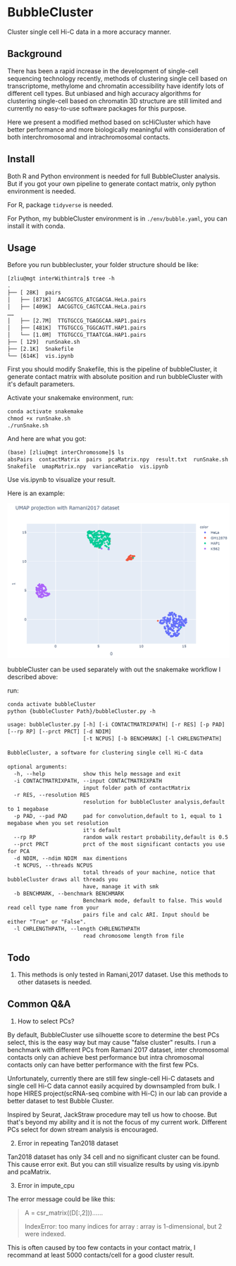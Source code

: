 # BubbleCluster
Cluster single cell Hi-C data in a more accuracy manner.

## Background

There has been a rapid increase in the development of single-cell sequencing technology recently, methods of clustering single cell based on transcriptome, methylome and chromatin accessibility have identify lots of different cell types. But unbiased and high accuracy algorithms for clustering single-cell based on chromatin 3D structure are still limited and currently no easy-to-use software packages for this purpose.

Here we present a modified  method based on scHiCluster which have better performance and more biologically meaningful with consideration  of both interchromosomal and intrachromosomal contacts.

## Install

Both R and Python environment is needed for full BubbleCluster analysis. But if you got your own pipeline to generate contact matrix, only python environment is needed.

For R, package  `tidyverse` is needed.

For Python, my bubbleCluster environment is in `./env/bubble.yaml`, you can install it with conda.

## Usage

Before you run bubblecluster, your folder structure should be like:

```
[zliu@mgt interWithintra]$ tree -h
.
├── [ 28K]  pairs
│   ├── [871K]  AACGGTCG_ATCGACGA.HeLa.pairs
│   ├── [409K]  AACGGTCG_CAGTCCAA.HeLa.pairs
……
│   ├── [2.7M]  TTGTGCCG_TGAGGCAA.HAP1.pairs
│   ├── [481K]  TTGTGCCG_TGGCAGTT.HAP1.pairs
│   └── [1.0M]  TTGTGCCG_TTAATCGA.HAP1.pairs
├── [ 129]  runSnake.sh
├── [2.1K]  Snakefile
└── [614K]  vis.ipynb
```



First you should modify Snakefile, this is the pipeline of bubbleCluster,  it generate contact matrix with absolute position and run bubbleCluster with it's default parameters.

Activate your snakemake environment, run:

```shell
conda activate snakemake
chmod +x runSnake.sh
./runSnake.sh
```

And here are what you got:

```
(base) [zliu@mgt interChromosome]$ ls
absPairs  contactMatrix  pairs  pcaMatrix.npy  result.txt  runSnake.sh  Snakefile  umapMatrix.npy  varianceRatio  vis.ipynb
```

Use vis.ipynb to visualize your result.

Here is an example:

![umap result](README/image-20201110154837949.png)

bubbleCluster can be used separately with out the snakemake workflow I described above:

run:

```
conda activate bubbleCluster
python {bubbleCluster Path}/bubbleCluster.py -h
```

```
usage: bubbleCluster.py [-h] [-i CONTACTMATRIXPATH] [-r RES] [-p PAD] [--rp RP] [--prct PRCT] [-d NDIM]
                        [-t NCPUS] [-b BENCHMARK] [-l CHRLENGTHPATH]

BubbleCluster, a software for clustering single cell Hi-C data

optional arguments:
  -h, --help            show this help message and exit
  -i CONTACTMATRIXPATH, --input CONTACTMATRIXPATH
                        input folder path of contactMatrix
  -r RES, --resolution RES
                        resolution for bubbleCluster analysis,default to 1 megabase
  -p PAD, --pad PAD     pad for convolution,default to 1, equal to 1 megabase when you set resolution
                        it's default
  --rp RP               random walk restart probability,default is 0.5
  --prct PRCT           prct of the most significant contacts you use for PCA
  -d NDIM, --ndim NDIM  max dimentions
  -t NCPUS, --threads NCPUS
                        total threads of your machine, notice that bubbleCluster draws all threads you
                        have, manage it with smk
  -b BENCHMARK, --benchmark BENCHMARK
                        Benchmark mode, default to false. This would read cell type name from your
                        pairs file and calc ARI. Input should be either "True" or "False".
  -l CHRLENGTHPATH, --length CHRLENGTHPATH
                        read chromosome length from file
```



## Todo

1. This methods is only tested in Ramani,2017 dataset. Use this methods to other datasets is needed.

## Common Q&A

1. How to select PCs?

By default, BubbleCluster use silhouette score to determine the best PCs select, this is the easy way but may cause "false cluster" results. I run a benchmark with different PCs from Ramani 2017 dataset, inter chromosomal contacts only can achieve best performance but intra chromosomal contacts only can have better performance with the first few PCs. 

Unfortunately, currently there are still few single-cell Hi-C datasets and single cell Hi-C data cannot easily acquired by downsampled from bulk. I hope HIRES project(scRNA-seq combine with Hi-C) in our lab can provide a better dataset to test Bubble Cluster. 

Inspired by Seurat, JackStraw procedure may tell us how to choose. But that's beyond my ability and it is not the focus of my current work. Different PCs select for down stream analysis is encouraged.

2. Error in repeating Tan2018 dataset

Tan2018 dataset has only 34 cell and no significant cluster can be found. This cause error exit. But you can still visualize results by using vis.ipynb and pcaMatrix.

3. Error in impute_cpu

The error message could be like this: 

> A = csr_matrix((D[:,2]))……
>
> IndexError: too many indices for array : array is 1-dimensional, but 2 were indexed.

This is often caused by too few contacts in your contact matrix, I recommand at least 5000 contacts/cell for a good cluster result.